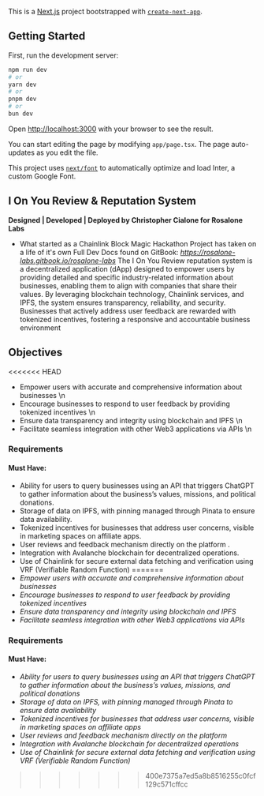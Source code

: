 This is a [Next.js](https://nextjs.org/) project bootstrapped with [`create-next-app`](https://github.com/vercel/next.js/tree/canary/packages/create-next-app).

## Getting Started

First, run the development server:

```bash
npm run dev
# or
yarn dev
# or
pnpm dev
# or
bun dev
```

Open [http://localhost:3000](http://localhost:3000) with your browser to see the result.

You can start editing the page by modifying `app/page.tsx`. The page auto-updates as you edit the file.

This project uses [`next/font`](https://nextjs.org/docs/basic-features/font-optimization) to automatically optimize and load Inter, a custom Google Font.

## I On You Review & Reputation System
**Designed | Developed | Deployed by Christopher Cialone for Rosalone Labs**
* What started as a Chainlink Block Magic Hackathon Project has taken on a life of it's own
Full Dev Docs found on GitBook: *https://rosalone-labs.gitbook.io/rosalone-labs*
The I On You Review reputation system is a decentralized application (dApp) designed to empower users by providing detailed and specific industry-related information about businesses, enabling them to align with companies that share their values. By leveraging blockchain technology, Chainlink services, and IPFS, the system ensures transparency, reliability, and security. Businesses that actively address user feedback are rewarded with tokenized incentives, fostering a responsive and accountable business environment
## Objectives
<<<<<<< HEAD
* Empower users with accurate and comprehensive information about businesses \n
* Encourage businesses to respond to user feedback by providing tokenized incentives \n
* Ensure data transparency and integrity using blockchain and IPFS \n
* Facilitate seamless integration with other Web3 applications via APIs \n
### Requirements
#### Must Have:
* Ability for users to query businesses using an API that triggers ChatGPT to gather information about the business’s values, missions, and political donations. 
* Storage of data on IPFS, with pinning managed through Pinata to ensure data availability.
* Tokenized incentives for businesses that address user concerns, visible in marketing spaces on affiliate apps. 
* User reviews and feedback mechanism directly on the platform .
* Integration with Avalanche blockchain for decentralized operations. 
* Use of Chainlink for secure external data fetching and verification using VRF (Verifiable Random Function)
=======
* *Empower users with accurate and comprehensive information about businesses* 
* *Encourage businesses to respond to user feedback by providing tokenized incentives*
* *Ensure data transparency and integrity using blockchain and IPFS*
* *Facilitate seamless integration with other Web3 applications via APIs*
### Requirements
#### Must Have:
* *Ability for users to query businesses using an API that triggers ChatGPT to gather information about the business’s values, missions, and political donations*
* *Storage of data on IPFS, with pinning managed through Pinata to ensure data availability*
* *Tokenized incentives for businesses that address user concerns, visible in marketing spaces on affiliate apps*
* *User reviews and feedback mechanism directly on the platform*
* *Integration with Avalanche blockchain for decentralized operations*
* *Use of Chainlink for secure external data fetching and verification using VRF (Verifiable Random Function)*
>>>>>>> 400e7375a7ed5a8b8516255c0fcf129c571cffcc
